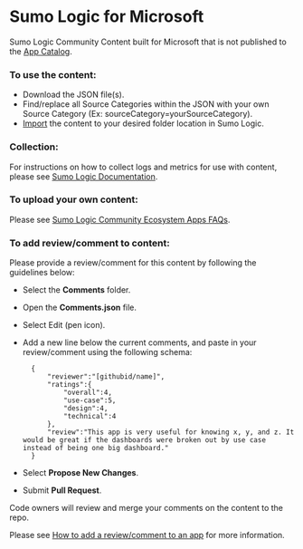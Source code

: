 # Sumo Logic for Microsoft
Sumo Logic Community Content built for Microsoft that is not published to the [App Catalog](https://help.sumologic.com/docs/integrations/).

### To use the content:
- Download the JSON file(s).
- Find/replace all Source Categories within the JSON with your own Source Category (Ex: sourceCategory=yourSourceCategory).
- [Import](https://help.sumologic.com/docs/get-started/library/#import-content) the content to your desired folder location in Sumo Logic.

### Collection:
For instructions on how to collect logs and metrics for use with content, please see [Sumo Logic Documentation](https://help.sumologic.com/docs/send-data/).

### To upload your own content:
Please see [Sumo Logic Community Ecosystem Apps FAQs](https://help.sumologic.com/docs/integrations/community-ecosystem-apps/#faq).

### To add review/comment to content:
Please provide a review/comment for this content by following the guidelines below:

- Select the **Comments** folder.
- Open the **Comments.json** file.
- Select Edit (pen icon).
- Add a new line below the current comments, and paste in your review/comment using the following schema:

        {
            "reviewer":"[githubid/name]",
            "ratings":{
                "overall":4,
                "use-case":5,
                "design":4,
                "technical":4
            },
            "review":"This app is very useful for knowing x, y, and z. It would be great if the dashboards were broken out by use case instead of being one big dashboard."
        }


- Select **Propose New Changes**.
- Submit **Pull Request**.

Code owners will review and merge your comments on the content to the repo.

Please see [How to add a review/comment to an app](https://help.sumologic.com/docs/integrations/community-ecosystem-apps/#how-do-i-add-a-reviewrating-to-an-app) for more information. 